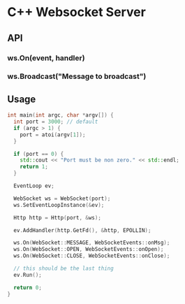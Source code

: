 # C++ Websocket Server

## API
### ws.On(event, handler)
### ws.Broadcast("Message to broadcast")

## Usage 
```c++
int main(int argc, char *argv[]) {
  int port = 3000; // default
  if (argc > 1) {
    port = atoi(argv[1]);
  }

  if (port == 0) {
    std::cout << "Port must be non zero." << std::endl;
    return 1;
  }

  EventLoop ev;

  WebSocket ws = WebSocket(port);
  ws.SetEventLoopInstance(&ev);

  Http http = Http(port, &ws);

  ev.AddHandler(http.GetFd(), &http, EPOLLIN);

  ws.On(WebSocket::MESSAGE, WebSocketEvents::onMsg);
  ws.On(WebSocket::OPEN, WebSocketEvents::onOpen);
  ws.On(WebSocket::CLOSE, WebSocketEvents::onClose);

  // this should be the last thing
  ev.Run();

  return 0;
}
```
